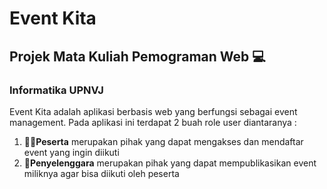 # Event Kita
## Projek Mata Kuliah Pemograman Web 💻
### Informatika UPNVJ

Event Kita adalah aplikasi berbasis web yang berfungsi sebagai event management. Pada aplikasi ini terdapat 2 buah role user diantaranya : 
1. 👨‍💼**Peserta** merupakan pihak yang dapat mengakses dan mendaftar event yang ingin diikuti
2. 💂**Penyelenggara** merupakan pihak yang dapat mempublikasikan event miliknya agar bisa diikuti oleh peserta


